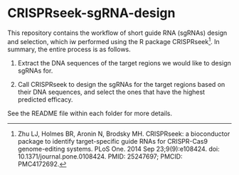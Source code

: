# CRISPRseek-sgRNA-design
 
This repository contains the workflow of short guide RNA (sgRNAs) design and selection, which iw performed using the R package CRISPRseek[^1]. In summary, the entire process is as follows. 

1. Extract the DNA sequences of the target regions we would like to design sgRNAs for.

2. Call CRISPRseek to design the sgRNAs for the target regions based on their DNA sequences, and select the ones that have the highest predicted efficacy.

See the README file within each folder for more details. 

[^1]: Zhu LJ, Holmes BR, Aronin N, Brodsky MH. CRISPRseek: a bioconductor package to identify target-specific guide RNAs for CRISPR-Cas9 genome-editing systems. PLoS One. 2014 Sep 23;9(9):e108424. doi: 10.1371/journal.pone.0108424. PMID: 25247697; PMCID: PMC4172692.
